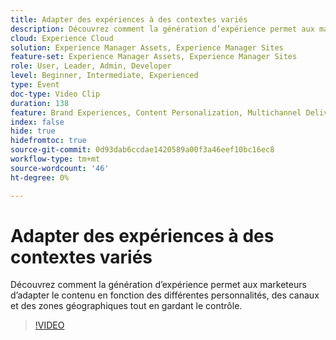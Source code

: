 ```yaml
---
title: Adapter des expériences à des contextes variés
description: Découvrez comment la génération d’expérience permet aux marketeurs d’adapter le contenu en fonction des différentes personnalités, des canaux et des zones géographiques tout en gardant le contrôle.
cloud: Experience Cloud
solution: Experience Manager Assets, Experience Manager Sites
feature-set: Experience Manager Assets, Experience Manager Sites
role: User, Leader, Admin, Developer
level: Beginner, Intermediate, Experienced
type: Event
doc-type: Video Clip
duration: 138
feature: Brand Experiences, Content Personalization, Multichannel Delivery, Renditions, Templates
index: false
hide: true
hidefromtoc: true
source-git-commit: 0d93dab6ccdae1420589a00f3a46eef10bc16ec8
workflow-type: tm+mt
source-wordcount: '46'
ht-degree: 0%

---
```



# Adapter des expériences à des contextes variés

Découvrez comment la génération d’expérience permet aux marketeurs d’adapter le contenu en fonction des différentes personnalités, des canaux et des zones géographiques tout en gardant le contrôle.

>[!VIDEO](https://video.tv.adobe.com/v/3459245/?learn=on&enablevpops)
